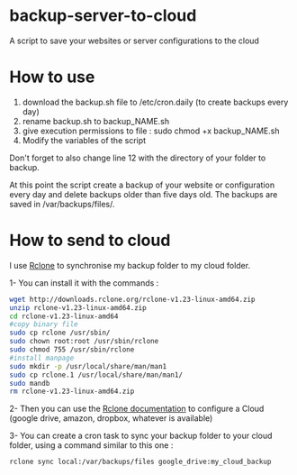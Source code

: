 # backup-server-to-cloud
A script to save your websites or server configurations to the cloud

# How to use

1. download the backup.sh file to /etc/cron.daily (to create backups every day)
2. rename backup.sh to backup_NAME.sh
3. give execution permissions to file : sudo chmod +x backup_NAME.sh
4. Modify the variables of the script

Don't forget to also change line 12 with the directory of your folder to backup.

At this point the script create a backup of your website or configuration every day and delete backups older than five days old. The backups are saved in /var/backups/files/.

# How to send to cloud
I use [Rclone][rclone] to synchronise my backup folder to my cloud folder.

1- You can install it with the commands :
```sh
wget http://downloads.rclone.org/rclone-v1.23-linux-amd64.zip
unzip rclone-v1.23-linux-amd64.zip
cd rclone-v1.23-linux-amd64
#copy binary file
sudo cp rclone /usr/sbin/
sudo chown root:root /usr/sbin/rclone
sudo chmod 755 /usr/sbin/rclone
#install manpage
sudo mkdir -p /usr/local/share/man/man1
sudo cp rclone.1 /usr/local/share/man/man1/
sudo mandb 
rm rclone-v1.23-linux-amd64.zip
```

2- Then you can use the [Rclone documentation][rclone-configuration] to configure a Cloud (google drive, amazon, dropbox, whatever is available)

3- You can create a cron task to sync your backup folder to your cloud folder, using a command similar to this one :
```sh
rclone sync local:/var/backups/files google_drive:my_cloud_backup
```

[rclone]: <http://rclone.org/>
[rclone-configuration]: <http://rclone.org/docs/>


